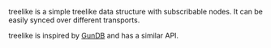 treelike is a simple treelike data structure with subscribable nodes. It can be easily synced over different transports.

treelike is inspired by [GunDB](https://github.com/amark/gun) and has a similar API.